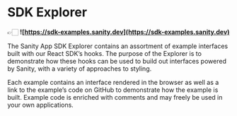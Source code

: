 # SDK Explorer

👉🏻 **![https://sdk-examples.sanity.dev](https://sdk-examples.sanity.dev)**

The Sanity App SDK Explorer contains an assortment of example interfaces built with our React SDK’s hooks. The purpose of the Explorer is to demonstrate how these hooks can be used to build out interfaces powered by Sanity, with a variety of approaches to styling.

Each example contains an interface rendered in the browser as well as a link to the example’s code on GitHub to demonstrate how the example is built. Example code is enriched with comments and may freely be used in your own applications.
